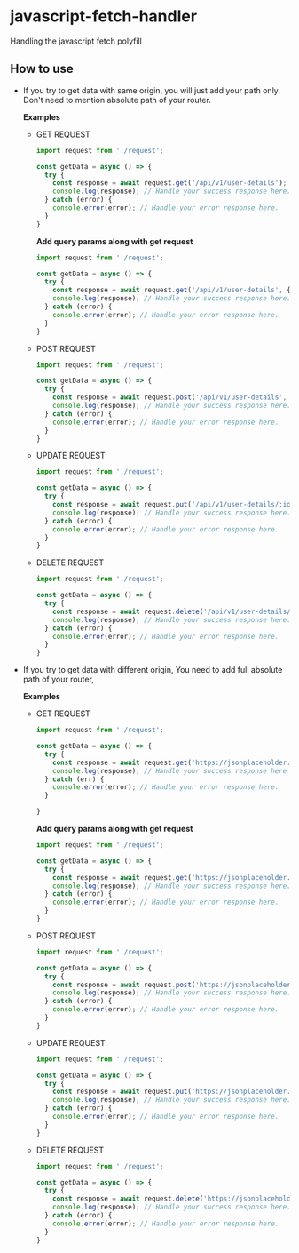 # javascript-fetch-handler

Handling the javascript fetch polyfill


## How to use

- If you try to get data with same origin, you will just add your path only. Don't need to mention absolute path of your router.

  **Examples**
  
  - GET REQUEST
  
    ```javascript
    import request from './request';

    const getData = async () => {
      try {
        const response = await request.get('/api/v1/user-details');
        console.log(response); // Handle your success response here.
      } catch (error) {
        console.error(error); // Handle your error response here.
      } 
    }
    ```
    
    **Add query params along with get request**
    
    ```javascript
    import request from './request';

    const getData = async () => {
      try {
        const response = await request.get('/api/v1/user-details', { queryKey1: "queryValue1", queryKey2: "queryValue2" });
        console.log(response); // Handle your success response here.
      } catch (error) {
        console.error(error); // Handle your error response here.
      } 
    }
    ```
    
  - POST REQUEST
  
    ```javascript
    import request from './request';

    const getData = async () => {
      try {
        const response = await request.post('/api/v1/user-details', { name: '<name>', position: '<position>' });
        console.log(response); // Handle your success response here.
      } catch (error) {
        console.error(error); // Handle your error response here.
      } 
    }
    ```
    
  - UPDATE REQUEST
  
    ```javascript
    import request from './request';

    const getData = async () => {
      try {
        const response = await request.put('/api/v1/user-details/:id', { name: '<updated-name>', position: '<updated-position>' });
        console.log(response); // Handle your success response here.
      } catch (error) {
        console.error(error); // Handle your error response here.
      } 
    }
    ```
    
  - DELETE REQUEST
  
    ```javascript
    import request from './request';

    const getData = async () => {
      try {
        const response = await request.delete('/api/v1/user-details/:id');
        console.log(response); // Handle your success response here.
      } catch (error) {
        console.error(error); // Handle your error response here.
      } 
    }
    ```

- If you try to get data with different origin, You need to add full absolute path of your router,

  **Examples**
  
  - GET REQUEST
  
    ```javascript
    import request from './request';

    const getData = async () => {
      try {
        const response = await request.get('https://jsonplaceholder.typicode.com/todos');
        console.log(response); // Handle your success response here
      } catch (err) {
        console.error(error); // Handle your error response here.
      }

    }
    ```
    
    **Add query params along with get request**
    
    ```javascript
    import request from './request';

    const getData = async () => {
      try {
        const response = await request.get('https://jsonplaceholder.typicode.com/todos', { queryKey1: "queryValue1", queryKey2: "queryValue2" });
        console.log(response); // Handle your success response here.
      } catch (error) {
        console.error(error); // Handle your error response here.
      } 
    }
    ```
    
  - POST REQUEST

    ```javascript
    import request from './request';

    const getData = async () => {
      try {
        const response = await request.post('https://jsonplaceholder.typicode.com/todos', { title: '<title>' });
        console.log(response); // Handle your success response here.
      } catch (error) {
        console.error(error); // Handle your error response here.
      } 
    }
    ```
    
   - UPDATE REQUEST

      ```javascript
      import request from './request';

      const getData = async () => {
        try {
          const response = await request.put('https://jsonplaceholder.typicode.com/todos/:id', { title: '<updated-title>' });
          console.log(response); // Handle your success response here.
        } catch (error) {
          console.error(error); // Handle your error response here.
        } 
      }
      ```

    - DELETE REQUEST

      ```javascript
      import request from './request';

      const getData = async () => {
        try {
          const response = await request.delete('https://jsonplaceholder.typicode.com/todos/:id');
          console.log(response); // Handle your success response here.
        } catch (error) {
          console.error(error); // Handle your error response here.
        } 
      }
      ```
